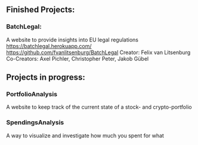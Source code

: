 ## Finished Projects:
### BatchLegal:
A website to provide insights into EU legal regulations
https://batchlegal.herokuapp.com/
https://github.com/fvanlitsenburg/BatchLegal
Creator: Felix van Litsenburg
Co-Creators: Axel Pichler, Christopher Peter, Jakob Gübel

## Projects in progress:
### PortfolioAnalysis
A website to keep track of the current state of a stock- and crypto-portfolio

### SpendingsAnalysis
A way to visualize and investigate how much you spent for what
